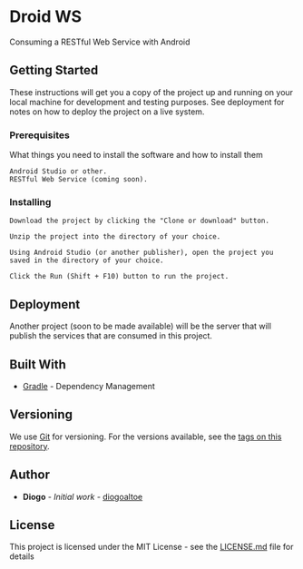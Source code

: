 # Droid WS

Consuming a RESTful Web Service with Android

## Getting Started

These instructions will get you a copy of the project up and running on your local machine for development and testing purposes. See deployment for notes on how to deploy the project on a live system.

### Prerequisites

What things you need to install the software and how to install them

```
Android Studio or other.
RESTful Web Service (coming soon).

```

### Installing


```
Download the project by clicking the "Clone or download" button.
```
```
Unzip the project into the directory of your choice.
```
```
Using Android Studio (or another publisher), open the project you saved in the directory of your choice.
```
```
Click the Run (Shift + F10) button to run the project.

```

## Deployment

Another project (soon to be made available) will be the server that will publish the services that are consumed in this project.

## Built With

* [Gradle](https://gradle.org/) - Dependency Management

## Versioning

We use [Git](https://git-scm.com/) for versioning. For the versions available, see the [tags on this repository](https://github.com/diogoaltoe/droid-ws/tags). 

## Author

* **Diogo** - *Initial work* - [diogoaltoe](https://github.com/diogoaltoe)

## License

This project is licensed under the MIT License - see the [LICENSE.md](LICENSE.md) file for details
